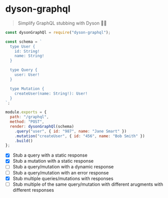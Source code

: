 # dyson-graphql

> Simplify GraphQL stubbing with Dyson 🧙‍♂️

```javascript
const dysonGraphQl = require("dyson-graphql");

const schema = `
  type User {
    id: String!
    name: String!
  }

  type Query {
    user: User!
  }

  type Mutation {
    createUser(name: String!): User!
  }
`;

module.exports = {
  path: "/graphql",
  method: "POST",
  render: dysonGraphQl(schema)
    .query("user", { id: "987", name: "Jane Smart" })
    .mutation("createUser", { id: "456", name: "Bob Smith" })
    .build()
};
```

- [X] Stub a query with a static response
- [X] Stub a mutation with a static response
- [ ] Stub a query/mutation with a dynamic response
- [ ] Stub a query/mutation with an error response
- [X] Stub multiple queries/mutations with responses
- [ ] Stub multiple of the same query/mutation with different arugments with different responses
